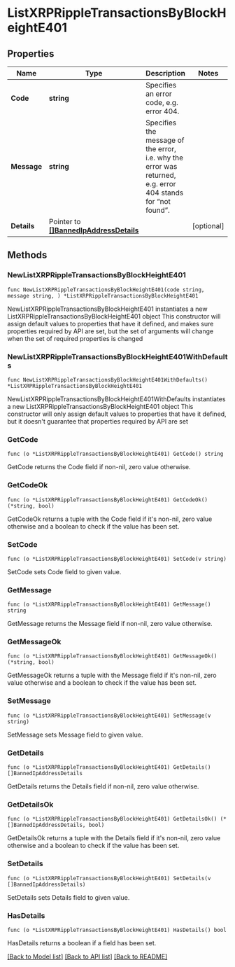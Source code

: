 # ListXRPRippleTransactionsByBlockHeightE401

## Properties

Name | Type | Description | Notes
------------ | ------------- | ------------- | -------------
**Code** | **string** | Specifies an error code, e.g. error 404. | 
**Message** | **string** | Specifies the message of the error, i.e. why the error was returned, e.g. error 404 stands for “not found”. | 
**Details** | Pointer to [**[]BannedIpAddressDetails**](BannedIpAddressDetails.md) |  | [optional] 

## Methods

### NewListXRPRippleTransactionsByBlockHeightE401

`func NewListXRPRippleTransactionsByBlockHeightE401(code string, message string, ) *ListXRPRippleTransactionsByBlockHeightE401`

NewListXRPRippleTransactionsByBlockHeightE401 instantiates a new ListXRPRippleTransactionsByBlockHeightE401 object
This constructor will assign default values to properties that have it defined,
and makes sure properties required by API are set, but the set of arguments
will change when the set of required properties is changed

### NewListXRPRippleTransactionsByBlockHeightE401WithDefaults

`func NewListXRPRippleTransactionsByBlockHeightE401WithDefaults() *ListXRPRippleTransactionsByBlockHeightE401`

NewListXRPRippleTransactionsByBlockHeightE401WithDefaults instantiates a new ListXRPRippleTransactionsByBlockHeightE401 object
This constructor will only assign default values to properties that have it defined,
but it doesn't guarantee that properties required by API are set

### GetCode

`func (o *ListXRPRippleTransactionsByBlockHeightE401) GetCode() string`

GetCode returns the Code field if non-nil, zero value otherwise.

### GetCodeOk

`func (o *ListXRPRippleTransactionsByBlockHeightE401) GetCodeOk() (*string, bool)`

GetCodeOk returns a tuple with the Code field if it's non-nil, zero value otherwise
and a boolean to check if the value has been set.

### SetCode

`func (o *ListXRPRippleTransactionsByBlockHeightE401) SetCode(v string)`

SetCode sets Code field to given value.


### GetMessage

`func (o *ListXRPRippleTransactionsByBlockHeightE401) GetMessage() string`

GetMessage returns the Message field if non-nil, zero value otherwise.

### GetMessageOk

`func (o *ListXRPRippleTransactionsByBlockHeightE401) GetMessageOk() (*string, bool)`

GetMessageOk returns a tuple with the Message field if it's non-nil, zero value otherwise
and a boolean to check if the value has been set.

### SetMessage

`func (o *ListXRPRippleTransactionsByBlockHeightE401) SetMessage(v string)`

SetMessage sets Message field to given value.


### GetDetails

`func (o *ListXRPRippleTransactionsByBlockHeightE401) GetDetails() []BannedIpAddressDetails`

GetDetails returns the Details field if non-nil, zero value otherwise.

### GetDetailsOk

`func (o *ListXRPRippleTransactionsByBlockHeightE401) GetDetailsOk() (*[]BannedIpAddressDetails, bool)`

GetDetailsOk returns a tuple with the Details field if it's non-nil, zero value otherwise
and a boolean to check if the value has been set.

### SetDetails

`func (o *ListXRPRippleTransactionsByBlockHeightE401) SetDetails(v []BannedIpAddressDetails)`

SetDetails sets Details field to given value.

### HasDetails

`func (o *ListXRPRippleTransactionsByBlockHeightE401) HasDetails() bool`

HasDetails returns a boolean if a field has been set.


[[Back to Model list]](../README.md#documentation-for-models) [[Back to API list]](../README.md#documentation-for-api-endpoints) [[Back to README]](../README.md)


